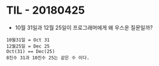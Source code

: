 # TIL - 20180425

- 10월 31일과 12월 25일이 프로그래머에게 왜 우스운 질문일까?
```
10월31일 = Oct 31
12월25일 = Dec 25
Oct(31) == Dec(25)
8진수 31과 10진수 25는 같은 수 이다.
```

